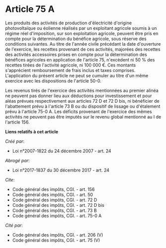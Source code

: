 # Article 75 A

Les produits des activités de production d'électricité d'origine photovoltaïque ou éolienne réalisés par un exploitant
agricole soumis à un régime réel d'imposition, sur son exploitation agricole, peuvent être pris en compte pour la
détermination du bénéfice agricole, sous réserve des conditions suivantes. Au titre de l'année civile précédant la date
d'ouverture de l'exercice, les recettes provenant de ces activités, majorées des recettes des activités accessoires prises en
compte pour la détermination des bénéfices agricoles en application de l'article 75, n'excèdent ni 50 % des recettes tirées
de l'activité agricole, ni 100 000 €. Ces montants s'apprécient remboursement de frais inclus et taxes comprises.
L'application du présent article ne peut se cumuler au titre d'un même exercice avec les dispositions de l'article 50-0. 

Les revenus tirés de l'exercice des activités mentionnées au premier alinéa ne peuvent pas donner lieu aux déductions pour
investissement et pour aléas prévues respectivement aux articles 72 D et 72 D bis, ni bénéficier de l'abattement prévu à
l'article 73 B ou du dispositif de lissage ou d'étalement prévu à l'article 75-0 A. Les déficits provenant de l'exercice des
mêmes activités ne peuvent pas être imputés sur le revenu global mentionné au I de l'article 156.

**Liens relatifs à cet article**

_Créé par_:

  - Loi n°2007-1822 du 24 décembre 2007 - art. 24

_Abrogé par_:

  - Loi n°2017-1837 du 30 décembre 2017 - art. 24

_Cite_:

  - Code général des impôts, CGI. - art. 156
  - Code général des impôts, CGI. - art. 50
  - Code général des impôts, CGI. - art. 72 D
  - Code général des impôts, CGI. - art. 72 D bis
  - Code général des impôts, CGI. - art. 73 B
  - Code général des impôts, CGI. - art. 75-0 A

_Cité par_:

  - Code général des impôts, CGI. - art. 206 (V)
  - Code général des impôts, CGI. - art. 75 (V)
